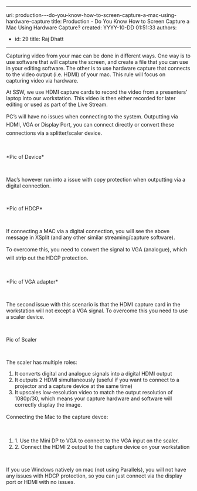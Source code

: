 

---
uri: production---do-you-know-how-to-screen-capture-a-mac-using-hardware-capture
title: Production - Do You Know How to Screen Capture a Mac Using Hardware Capture?
created: YYYY-10-DD 01:51:33
authors:
  - id: 29
    title: Raj Dhatt
---




<span class='intro'> Capturing video from your mac can be done in different ways. One way is to use software that will capture the screen, and create a file that you can use in your editing software. The other is to use hardware capture that connects to the video output (i.e. HDMI) of your mac. This rule will focus on capturing&#160;video via hardware. </span>

<p class="p1">At SSW, we use HDMI capture cards to record the video from a presenters’ laptop into our workstation. This video is then either recorded for later editing or used as part of the Live Stream.</p><p class="p2"><span style="line-height&#58;1.6;">PC’s will have no issues when connecting to the system. Outputting via HDMI, VGA or Display Port, you can connect directly or convert these connections via a splitter/scaler device.</span><br></p><p class="p2"><br></p><p class="p1">*Pic of Device*</p><p class="p2"><br></p><p class="p1">Mac’s however run into a issue with copy protection when outputting via a digital connection.</p><p class="p2"><br></p><p class="p1">*Pic of HDCP*</p><p class="p2"><br></p><p class="p1">If connecting a MAC via a digital connection, you will see the above message in XSplit (and any other similar streaming/capture software).</p><p class="p2"><span style="line-height&#58;1.6;">To overcome this, you need to convert the signal to VGA (analogue), which will strip out the HDCP protection.</span><br></p><p class="p2"><br></p><p class="p1">*Pic of VGA adapter*</p><p class="p2"><br></p><p class="p1">The second issue with this scenario is that the HDMI capture card in the workstation will not except a VGA signal. To overcome this you need to use a scaler device.</p><p class="p2"><br></p><p class="p1">Pic of Scaler</p><p class="p1"></p><p class="p1"><br></p><p class="p1">The scaler has multiple roles&#58;</p><ol class="ol1"><li class="li1">It converts digital and analogue signals into a digital HDMI output</li><li class="li1">It outputs 2 HDMI simultaneously (useful if you want to connect to a projector and a capture device at the same time)</li><li class="li1">It upscales low-resolution video to match the output resolution of 1080p/30, which means your capture hardware and software will correctly display the image.</li></ol><p class="p3"><span style="line-height&#58;1.6;">C</span><span style="line-height&#58;1.6;">onnecting the Mac to the capture devce&#58;</span><br></p><p class="p2"><br></p><ol class="ol1"><li class="li1">1.<span class="Apple-tab-span"> </span>Use the Mini DP to VGA to connect to the VGA input on the scaler.</li><li class="li1">2.<span class="Apple-tab-span"> </span>Connect the HDMI 2 output to the capture device on your workstation</li></ol><p class="p3"><br></p><p class="p1">If you use Windows natively on mac (not using Parallels), you will not have any issues with HDCP protection, so you can just connect via the display port or HDMI with no issues.</p>


